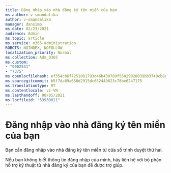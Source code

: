 ```yaml
---
title: Đăng nhập vào nhà đăng ký tên miền của bạn
ms.author: v-smandalika
author: v-smandalika
manager: dansimp
ms.date: 02/23/2021
audience: Admin
ms.topic: article
ms.service: o365-administration
ROBOTS: NOINDEX, NOFOLLOW
localization_priority: Normal
ms.collection: Adm_O365
ms.custom:
- "9002531"
- "7375"
ms.openlocfilehash: ef354cb6f7251081793d46b430789f55029020039bb3748cb8ece3b951e787a2
ms.sourcegitcommit: b5f7da89a650d2915dc652449623c78be6247175
ms.translationtype: MT
ms.contentlocale: vi-VN
ms.lasthandoff: 08/05/2021
ms.locfileid: "53930011"
---
```

# <a name="sign-in-to-your-domain-registrar"></a>Đăng nhập vào nhà đăng ký tên miền của bạn

Bạn cần đăng nhập vào nhà đăng ký tên miền từ cửa sổ trình duyệt thứ hai.

Nếu bạn không biết thông tin đăng nhập của mình, hãy liên hệ với bộ phận hỗ trợ kỹ thuật từ nhà đăng ký của bạn để được trợ giúp.